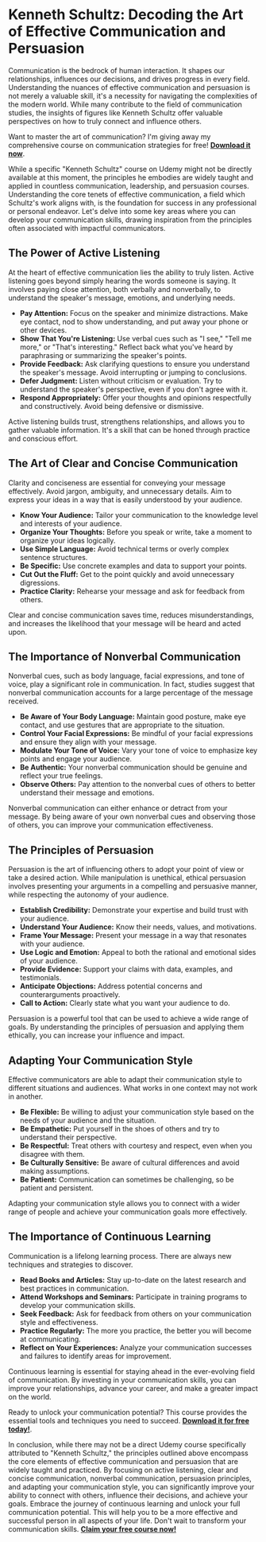 # Kenneth Schultz: Decoding the Art of Effective Communication and Persuasion

Communication is the bedrock of human interaction. It shapes our relationships, influences our decisions, and drives progress in every field. Understanding the nuances of effective communication and persuasion is not merely a valuable skill, it's a necessity for navigating the complexities of the modern world. While many contribute to the field of communication studies, the insights of figures like Kenneth Schultz offer valuable perspectives on how to truly connect and influence others.

Want to master the art of communication? I'm giving away my comprehensive course on communication strategies for free! **[Download it now](https://udemywork.com/kenneth-schultz)**.

While a specific "Kenneth Schultz" course on Udemy might not be directly available at this moment, the principles he embodies are widely taught and applied in countless communication, leadership, and persuasion courses. Understanding the core tenets of effective communication, a field which Schultz's work aligns with, is the foundation for success in any professional or personal endeavor. Let's delve into some key areas where you can develop your communication skills, drawing inspiration from the principles often associated with impactful communicators.

## The Power of Active Listening

At the heart of effective communication lies the ability to truly listen. Active listening goes beyond simply hearing the words someone is saying. It involves paying close attention, both verbally and nonverbally, to understand the speaker's message, emotions, and underlying needs.

*   **Pay Attention:** Focus on the speaker and minimize distractions. Make eye contact, nod to show understanding, and put away your phone or other devices.
*   **Show That You're Listening:** Use verbal cues such as "I see," "Tell me more," or "That's interesting." Reflect back what you've heard by paraphrasing or summarizing the speaker's points.
*   **Provide Feedback:** Ask clarifying questions to ensure you understand the speaker's message. Avoid interrupting or jumping to conclusions.
*   **Defer Judgment:** Listen without criticism or evaluation. Try to understand the speaker's perspective, even if you don't agree with it.
*   **Respond Appropriately:** Offer your thoughts and opinions respectfully and constructively. Avoid being defensive or dismissive.

Active listening builds trust, strengthens relationships, and allows you to gather valuable information. It's a skill that can be honed through practice and conscious effort.

## The Art of Clear and Concise Communication

Clarity and conciseness are essential for conveying your message effectively. Avoid jargon, ambiguity, and unnecessary details. Aim to express your ideas in a way that is easily understood by your audience.

*   **Know Your Audience:** Tailor your communication to the knowledge level and interests of your audience.
*   **Organize Your Thoughts:** Before you speak or write, take a moment to organize your ideas logically.
*   **Use Simple Language:** Avoid technical terms or overly complex sentence structures.
*   **Be Specific:** Use concrete examples and data to support your points.
*   **Cut Out the Fluff:** Get to the point quickly and avoid unnecessary digressions.
*   **Practice Clarity:** Rehearse your message and ask for feedback from others.

Clear and concise communication saves time, reduces misunderstandings, and increases the likelihood that your message will be heard and acted upon.

## The Importance of Nonverbal Communication

Nonverbal cues, such as body language, facial expressions, and tone of voice, play a significant role in communication. In fact, studies suggest that nonverbal communication accounts for a large percentage of the message received.

*   **Be Aware of Your Body Language:** Maintain good posture, make eye contact, and use gestures that are appropriate to the situation.
*   **Control Your Facial Expressions:** Be mindful of your facial expressions and ensure they align with your message.
*   **Modulate Your Tone of Voice:** Vary your tone of voice to emphasize key points and engage your audience.
*   **Be Authentic:** Your nonverbal communication should be genuine and reflect your true feelings.
*   **Observe Others:** Pay attention to the nonverbal cues of others to better understand their message and emotions.

Nonverbal communication can either enhance or detract from your message. By being aware of your own nonverbal cues and observing those of others, you can improve your communication effectiveness.

## The Principles of Persuasion

Persuasion is the art of influencing others to adopt your point of view or take a desired action. While manipulation is unethical, ethical persuasion involves presenting your arguments in a compelling and persuasive manner, while respecting the autonomy of your audience.

*   **Establish Credibility:** Demonstrate your expertise and build trust with your audience.
*   **Understand Your Audience:** Know their needs, values, and motivations.
*   **Frame Your Message:** Present your message in a way that resonates with your audience.
*   **Use Logic and Emotion:** Appeal to both the rational and emotional sides of your audience.
*   **Provide Evidence:** Support your claims with data, examples, and testimonials.
*   **Anticipate Objections:** Address potential concerns and counterarguments proactively.
*   **Call to Action:** Clearly state what you want your audience to do.

Persuasion is a powerful tool that can be used to achieve a wide range of goals. By understanding the principles of persuasion and applying them ethically, you can increase your influence and impact.

## Adapting Your Communication Style

Effective communicators are able to adapt their communication style to different situations and audiences. What works in one context may not work in another.

*   **Be Flexible:** Be willing to adjust your communication style based on the needs of your audience and the situation.
*   **Be Empathetic:** Put yourself in the shoes of others and try to understand their perspective.
*   **Be Respectful:** Treat others with courtesy and respect, even when you disagree with them.
*   **Be Culturally Sensitive:** Be aware of cultural differences and avoid making assumptions.
*   **Be Patient:** Communication can sometimes be challenging, so be patient and persistent.

Adapting your communication style allows you to connect with a wider range of people and achieve your communication goals more effectively.

## The Importance of Continuous Learning

Communication is a lifelong learning process. There are always new techniques and strategies to discover.

*   **Read Books and Articles:** Stay up-to-date on the latest research and best practices in communication.
*   **Attend Workshops and Seminars:** Participate in training programs to develop your communication skills.
*   **Seek Feedback:** Ask for feedback from others on your communication style and effectiveness.
*   **Practice Regularly:** The more you practice, the better you will become at communicating.
*   **Reflect on Your Experiences:** Analyze your communication successes and failures to identify areas for improvement.

Continuous learning is essential for staying ahead in the ever-evolving field of communication. By investing in your communication skills, you can improve your relationships, advance your career, and make a greater impact on the world.

Ready to unlock your communication potential? This course provides the essential tools and techniques you need to succeed. **[Download it for free today!](https://udemywork.com/kenneth-schultz)**.

In conclusion, while there may not be a direct Udemy course specifically attributed to "Kenneth Schultz," the principles outlined above encompass the core elements of effective communication and persuasion that are widely taught and practiced. By focusing on active listening, clear and concise communication, nonverbal communication, persuasion principles, and adapting your communication style, you can significantly improve your ability to connect with others, influence their decisions, and achieve your goals. Embrace the journey of continuous learning and unlock your full communication potential. This will help you to be a more effective and successful person in all aspects of your life. Don't wait to transform your communication skills. **[Claim your free course now!](https://udemywork.com/kenneth-schultz)**
